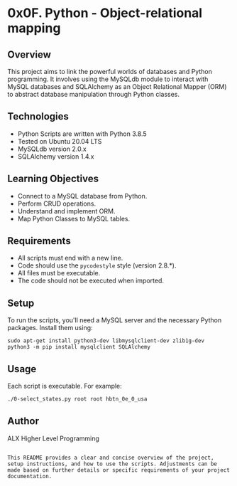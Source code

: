 # 0x0F. Python - Object-relational mapping

## Overview

This project aims to link the powerful worlds of databases and Python programming. It involves using the MySQLdb module to interact with MySQL databases and SQLAlchemy as an Object Relational Mapper (ORM) to abstract database manipulation through Python classes.

## Technologies

- Python Scripts are written with Python 3.8.5
- Tested on Ubuntu 20.04 LTS
- MySQLdb version 2.0.x
- SQLAlchemy version 1.4.x

## Learning Objectives

- Connect to a MySQL database from Python.
- Perform CRUD operations.
- Understand and implement ORM.
- Map Python Classes to MySQL tables.

## Requirements

- All scripts must end with a new line.
- Code should use the `pycodestyle` style (version 2.8.\*).
- All files must be executable.
- The code should not be executed when imported.

## Setup

To run the scripts, you'll need a MySQL server and the necessary Python packages. Install them using:

```
sudo apt-get install python3-dev libmysqlclient-dev zlib1g-dev
python3 -m pip install mysqlclient SQLAlchemy
```

## Usage

Each script is executable. For example:

```bash
./0-select_states.py root root hbtn_0e_0_usa
```

## Author

ALX Higher Level Programming

```

This README provides a clear and concise overview of the project, setup instructions, and how to use the scripts. Adjustments can be made based on further details or specific requirements of your project documentation.
```

